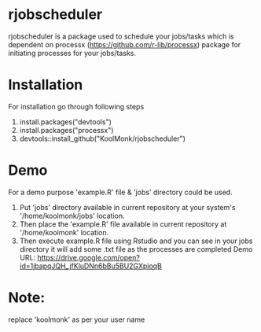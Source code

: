 # rjobscheduler
rjobscheduler is a package used to schedule your jobs/tasks which is dependent on processx (https://github.com/r-lib/processx) 
package for initiating processes for your jobs/tasks.

# Installation
For installation go through following steps
1) install.packages("devtools")
2) install.packages("processx")
3) devtools::install_github("KoolMonk/rjobscheduler")

# Demo
For a demo purpose 'example.R' file & 'jobs' directory could be used.
1) Put 'jobs' directory available in current repository at your system's '/home/koolmonk/jobs' location.
2) Then place the 'example.R' file available in current repository at '/home/koolmonk' location.
3) Then execute example.R file using Rstudio and you can see in your jobs directory it will add some .txt file as the processes are
completed
Demo URL: https://drive.google.com/open?id=1jbapqJQH_jfKluDNn6bBu5BU2GXpjoqB

# Note: 
replace 'koolmonk' as per your user name
